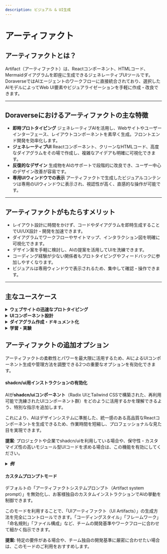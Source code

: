 ```yaml
---
description: ビジュアル & UI生成
---
```


# アーティファクト

## アーティファクトとは？

Artifact（アーティファクト）は、Reactコンポーネント、HTMLコード、Mermaidダイアグラムを即座に生成できるジェネレーティブUIツールです。DoraverseではAIエージェントのワークフローに直接統合されており、選択したAIモデルによってWeb UI要素やビジュアライゼーションを手軽に作成・改良できます。

***

## Doraverseにおけるアーティファクトの主な特徴

* **即時プロトタイピング** ジェネレーティブAIを活用し、Webサイトやユーザーインターフェース、レイアウトコンポーネントを素早く生成。フロントエンド開発を効率化します。
* **ジェネレーティブUI** Reactコンポーネント、クリーンなHTMLコード、高度なダイアグラムをその場で作成し、複雑なアイデアも明確に可視化できます。
* **反復的なデザイン** 生成物をAIのサポートで段階的に改良でき、ユーザー中心のデザイン改善が容易です。
* **専用UIウィンドウでの表示** アーティファクトで生成したビジュアルコンテンツは専用のUIウィンドウに表示され、視認性が高く、直感的な操作が可能です。

***

## アーティファクトがもたらすメリット

* レイアウト設計に時間をかけず、コードやダイアグラムを即時生成することでUI/UX設計・開発を加速できます。
* ダイアグラムでワークフローやサイトマップ、インタラクション図を明確に可視化できます。
* デザイン案を手軽に検討し、AIの提案を活用してUIを洗練できます。
* コーディング経験が少ない関係者もプロトタイピングやフィードバックに参加しやすくなります。
* ビジュアルは専用ウィンドウで表示されるため、集中して確認・操作できます。

***

## 主なユースケース

<details>

<summary><strong>ウェブサイトの迅速なプロトタイピング</strong></summary>

ランディングページやダッシュボード、機能モックアップ用のReactコンポーネントやHTMLスニペットを数分で作成できます。

</details>

<details>

<summary><strong>UIコンポーネント設計</strong></summary>

再利用可能でレスポンシブなUI要素を自動生成します。

</details>

<details>

<summary><strong>ダイアグラム作成・ドキュメント化</strong></summary>

ダイアグラムでプロセスや関係性、システム構成を即座に可視化できます。

</details>

<details>

<summary><strong>学習・実験</strong></summary>

AIのサポートでReactやHTMLの基礎をインタラクティブに学べます。

</details>

## アーティファクトの追加オプション

アーティファクトの柔軟性とパワーを最大限に活用するため、AIによるUIコンポーネント生成や管理方法を調整できる2つの重要なオプションを有効化できます。

#### shadcn/ui用インストラクションの有効化

AIが**shadcn/uiコンポーネント**（Radix UIとTailwind CSSで構築された、再利用可能で洗練されたUIコンポーネント群）をどのように活用するかを理解できるよう、特別な指示を追加します。

これにより、AIはデザインシステムに準拠した、統一感のある高品質なReactコンポーネントを生成できるため、作業時間を短縮し、プロフェッショナルな見た目を実現できます。

**提案**: プロジェクトや企業でshadcn/uiを利用している場合や、保守性・カスタマイズ性の高いモジュール型UIコードを求める場合は、この機能を有効にしてください。

<details>

<summary><em><strong>例</strong></em></summary>

````
あなたはshadcn/uiライブラリ（Radix UIを基盤とし、Tailwind CSSでスタイリングされた）を使ってReactコンポーネントを生成します。以下のガイドラインに従ってください。

1. 可能な限り、shadcn/uiのコンポーネント（例：ボタン、入力、ダイアログ、チェックボックスなど）をビルディングブロックとして使用してください。
2. shadcn/uiに含まれるTailwind CSSクラスを活用し、デザインシステムの一貫したスタイルパターンを守ってください。
3. コンポーネントは再利用可能かつモジュール化し、責務を明確に分離してください。
4. shadcn/uiに統合されたRadix UI標準に従い、アクセシブルかつセマンティックなHTML要素を使用してください。
5. Reactに適した形で、適切なpropsやイベントハンドリングを実装してください。
6. インデントや必要なコメントを含め、読みやすくクリーンなコードを生成してください。
7. インラインスタイルは避け、Tailwindのユーティリティクラスのみを使用してください。
8. レイアウトには、shadcn/uiのレイアウト用プリミティブや、TailwindのFlex/Gridユーティリティを活用してください。
9. さまざまな画面サイズに柔軟に対応できるレスポンシブなコンポーネントを作成してください。

shadcn/uiのButtonコンポーネントを使った例:

```jsx
import { Button } from "@/components/ui/button"

export function SubmitButton() {
  return (
    <Button type="submit" className="w-full">
      Submit
    </Button>
  )
}
````

</details>

#### カスタムプロンプトモード

デフォルトの「アーティファクトシステムプロンプト（Artifact system prompt）」を無効化し、お客様独自のカスタムインストラクションでAIの挙動を制御できます。

このモードを利用することで、「UIアーティファクト（UI Artifacts）」の生成方法を完全にコントロールできます。「コーディングスタイル」「フレームワーク」「命名規則」「ファイル構成」など、チームの開発基準やワークフローに合わせて細かく指示できます。

**提案:** 特定の要件がある場合や、チーム独自の開発基準に厳密に合わせたい場合は、このモードのご利用をおすすめします。
